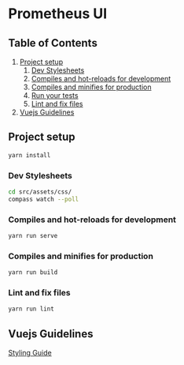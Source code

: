 # Prometheus UI

## Table of Contents

1. [Project setup](#project-setup)
    1. [Dev Stylesheets](#dev-stylesheets)
    2. [Compiles and hot-reloads for development](#compiles-and-hot-reloads-for-development)
    3. [Compiles and minifies for production](#compiles-and-minifies-for-production)
    4. [Run your tests](#run-your-tests)
    5. [Lint and fix files](#lint-and-fix-files)
2. [Vuejs Guidelines](#vuejs-guidelines)

## Project setup

```bash
yarn install
```

### Dev Stylesheets

```bash
cd src/assets/css/
compass watch --poll
```

### Compiles and hot-reloads for development

```bash
yarn run serve
```

### Compiles and minifies for production

```bash
yarn run build
```

### Lint and fix files

```bash
yarn run lint
```

## Vuejs Guidelines

[Styling Guide](https://vuejs.org/v2/style-guide/)

